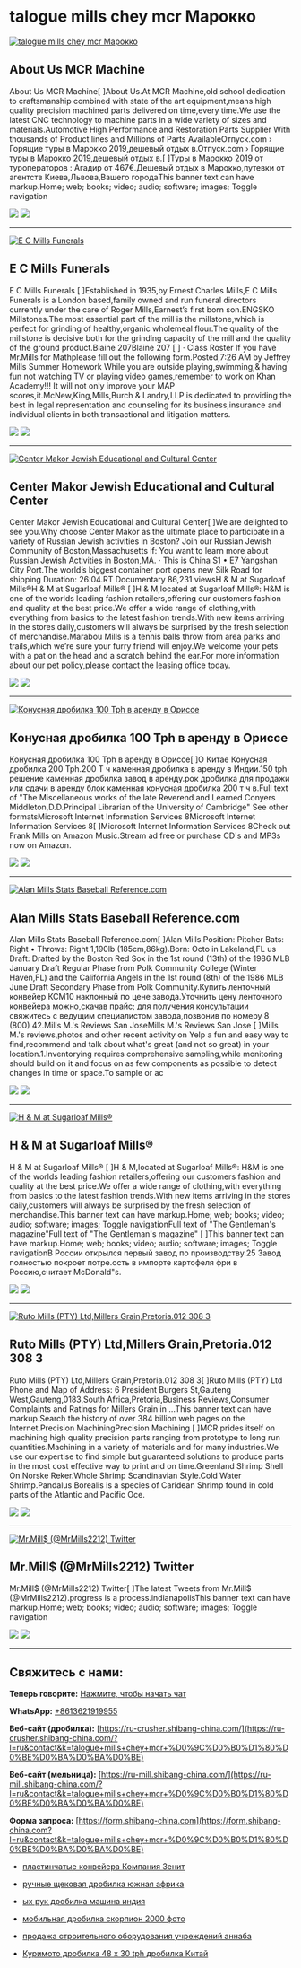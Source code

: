 # talogue mills chey mcr Марокко

<a href="https://swt.shibang-china.com/?l=ru&img&k=talogue+mills+chey+mcr+%D0%9C%D0%B0%D1%80%D0%BE%D0%BA%D0%BA%D0%BE" target="_blank">![talogue mills chey mcr Марокко](http://static.shibang-china.com/all-800x300/1124.jpg)</a>

## About Us MCR Machine
About Us MCR Machine[ ]About Us.At MCR Machine,old school dedication to craftsmanship combined with state of the art equipment,means high quality precision machined parts delivered on time,every time.We use the latest CNC technology to machine parts in a wide variety of sizes and materials.Automotive High Performance and Restoration Parts Supplier With thousands of Product lines and Millions of Parts AvailableОтпуск.com › Горящие туры в Марокко 2019,дешевый отдых в.Отпуск.com › Горящие туры в Марокко 2019,дешевый отдых в.[ ]Туры в Марокко 2019 от туроператоров : Агадир от 467€.Дешевый отдых в Марокко,путевки от агентств Киева,Львова,Вашего городаThis banner text can have markup.Home; web; books; video; audio; software; images; Toggle navigation


<a href="https://whatsapp.shibangsoft.com/WhatsApp.php" target="_blank" title="WhatsApp">![](http://static.shibang-china.com/icon/whatsapp.png)</a> <a href="https://swt.shibang-china.com/?l=ru&icon&k=talogue+mills+chey+mcr+%D0%9C%D0%B0%D1%80%D0%BE%D0%BA%D0%BA%D0%BE" target="_blank">![](http://static.shibang-china.com/icon/chat-ru.png)</a>

---

<a href="https://swt.shibang-china.com/?l=ru&img&k=talogue+mills+chey+mcr+%D0%9C%D0%B0%D1%80%D0%BE%D0%BA%D0%BA%D0%BE" target="_blank">![E C Mills Funerals](http://static.shibang-china.com/all-800x300/993.jpg)</a>

## E C Mills Funerals
E C Mills Funerals [ ]Established in 1935,by Ernest Charles Mills,E C Mills Funerals is a London based,family owned and run funeral directors currently under the care of Roger Mills,Earnest’s first born son.ENGSKO Millstones.The most essential part of the mill is the millstone,which is perfect for grinding of healthy,organic wholemeal flour.The quality of the millstone is decisive both for the grinding capacity of the mill and the quality of the ground product.Blaine 207Blaine 207 [ ]&nbsp;&#0183;&#32;Class Roster If you have Mr.Mills for Mathplease fill out the following form.Posted,7:26 AM by Jeffrey Mills Summer Homework While you are outside playing,swimming,&amp; having fun not watching TV or playing video games,remember to work on Khan Academy!!! It will not only improve your MAP scores,it.McNew,King,Mills,Burch &amp; Landry,LLP is dedicated to providing the best in legal representation and counseling for its business,insurance and individual clients in both transactional and litigation matters.


<a href="https://whatsapp.shibangsoft.com/WhatsApp.php" target="_blank" title="WhatsApp">![](http://static.shibang-china.com/icon/whatsapp.png)</a> <a href="https://swt.shibang-china.com/?l=ru&icon&k=talogue+mills+chey+mcr+%D0%9C%D0%B0%D1%80%D0%BE%D0%BA%D0%BA%D0%BE" target="_blank">![](http://static.shibang-china.com/icon/chat-ru.png)</a>

---

<a href="https://swt.shibang-china.com/?l=ru&img&k=talogue+mills+chey+mcr+%D0%9C%D0%B0%D1%80%D0%BE%D0%BA%D0%BA%D0%BE" target="_blank">![Center Makor Jewish Educational and Cultural Center](http://static.shibang-china.com/all-800x300/640.jpg)</a>

## Center Makor Jewish Educational and Cultural Center
Center Makor Jewish Educational and Cultural Center[ ]We are delighted to see you.Why choose Center Makor as the ultimate place to participate in a variety of Russian Jewish activities in Boston? Join our Russian Jewish Community of Boston,Massachusetts if: You want to learn more about Russian Jewish Activities in Boston,MA.&nbsp;&#0183;&#32;This is China S1 • E7 Yangshan City Port.The world’s biggest container port opens new Silk Road for shipping Duration: 26:04.RT Documentary 86,231 viewsH &amp; M at Sugarloaf Mills&#174;H &amp; M at Sugarloaf Mills&#174; [ ]H &amp; M,located at Sugarloaf Mills&#174;: H&amp;M is one of the worlds leading fashion retailers,offering our customers fashion and quality at the best price.We offer a wide range of clothing,with everything from basics to the latest fashion trends.With new items arriving in the stores daily,customers will always be surprised by the fresh selection of merchandise.Marabou Mills is a tennis balls throw from area parks and trails,which we’re sure your furry friend will enjoy.We welcome your pets with a pat on the head and a scratch behind the ear.For more information about our pet policy,please contact the leasing office today.


<a href="https://whatsapp.shibangsoft.com/WhatsApp.php" target="_blank" title="WhatsApp">![](http://static.shibang-china.com/icon/whatsapp.png)</a> <a href="https://swt.shibang-china.com/?l=ru&icon&k=talogue+mills+chey+mcr+%D0%9C%D0%B0%D1%80%D0%BE%D0%BA%D0%BA%D0%BE" target="_blank">![](http://static.shibang-china.com/icon/chat-ru.png)</a>

---

<a href="https://swt.shibang-china.com/?l=ru&img&k=talogue+mills+chey+mcr+%D0%9C%D0%B0%D1%80%D0%BE%D0%BA%D0%BA%D0%BE" target="_blank">![Конусная дробилка 100 Tph в аренду в Ориссе](http://static.shibang-china.com/all-800x300/1097.jpg)</a>

## Конусная дробилка 100 Tph в аренду в Ориссе
Конусная дробилка 100 Tph в аренду в Ориссе[ ]О Китае Конусная дробилка 200 Tph.200 Т ч каменная дробилка в аренду в Индии.150 tph решение каменная дробилка завод в аренду.рок дробилка для продажи или сдачи в аренду блок каменная конусная дробилка 200 т ч в.Full text of &quot;The Miscellaneous works of the late Reverend and Learned Conyers Middleton,D.D.Principal Librarian of the University of Cambridge&quot; See other formatsMicrosoft Internet Information Services 8Microsoft Internet Information Services 8[ ]Microsoft Internet Information Services 8Check out Frank Mills on Amazon Music.Stream ad free or purchase CD's and MP3s now on Amazon.


<a href="https://whatsapp.shibangsoft.com/WhatsApp.php" target="_blank" title="WhatsApp">![](http://static.shibang-china.com/icon/whatsapp.png)</a> <a href="https://swt.shibang-china.com/?l=ru&icon&k=talogue+mills+chey+mcr+%D0%9C%D0%B0%D1%80%D0%BE%D0%BA%D0%BA%D0%BE" target="_blank">![](http://static.shibang-china.com/icon/chat-ru.png)</a>

---

<a href="https://swt.shibang-china.com/?l=ru&img&k=talogue+mills+chey+mcr+%D0%9C%D0%B0%D1%80%D0%BE%D0%BA%D0%BA%D0%BE" target="_blank">![Alan Mills Stats Baseball Reference.com](http://static.shibang-china.com/all-800x300/867.jpg)</a>

## Alan Mills Stats Baseball Reference.com
Alan Mills Stats Baseball Reference.com[ ]Alan Mills.Position: Pitcher Bats: Right • Throws: Right 1,190lb (185cm,86kg).Born: Octo in Lakeland,FL us Draft: Drafted by the Boston Red Sox in the 1st round (13th) of the 1986 MLB January Draft Regular Phase from Polk Community College (Winter Haven,FL) and the California Angels in the 1st round (8th) of the 1986 MLB June Draft Secondary Phase from Polk Community.Купить ленточный конвейер КСМ10 наклонный по цене завода.Уточнить цену ленточного конвейера можно,скачав прайс; для получения консультации свяжитесь с ведущим специалистом завода,позвонив по номеру 8 (800) 42.Mills M.'s Reviews San JoseMills M.'s Reviews San Jose [ ]Mills M.'s reviews,photos and other recent activity on Yelp a fun and easy way to find,recommend and talk about what's great (and not so great) in your location.1.Inventorying requires comprehensive sampling,while monitoring should build on it and focus on as few components as possible to detect changes in time or space.To sample or ac


<a href="https://whatsapp.shibangsoft.com/WhatsApp.php" target="_blank" title="WhatsApp">![](http://static.shibang-china.com/icon/whatsapp.png)</a> <a href="https://swt.shibang-china.com/?l=ru&icon&k=talogue+mills+chey+mcr+%D0%9C%D0%B0%D1%80%D0%BE%D0%BA%D0%BA%D0%BE" target="_blank">![](http://static.shibang-china.com/icon/chat-ru.png)</a>

---

<a href="https://swt.shibang-china.com/?l=ru&img&k=talogue+mills+chey+mcr+%D0%9C%D0%B0%D1%80%D0%BE%D0%BA%D0%BA%D0%BE" target="_blank">![H &amp; M at Sugarloaf Mills&#174;](http://static.shibang-china.com/all-800x300/433.jpg)</a>

## H &amp; M at Sugarloaf Mills&#174;
H &amp; M at Sugarloaf Mills&#174; [ ]H &amp; M,located at Sugarloaf Mills&#174;: H&amp;M is one of the worlds leading fashion retailers,offering our customers fashion and quality at the best price.We offer a wide range of clothing,with everything from basics to the latest fashion trends.With new items arriving in the stores daily,customers will always be surprised by the fresh selection of merchandise.This banner text can have markup.Home; web; books; video; audio; software; images; Toggle navigationFull text of &quot;The Gentleman's magazine&quot;Full text of &quot;The Gentleman's magazine&quot; [ ]This banner text can have markup.Home; web; books; video; audio; software; images; Toggle navigationВ России открылся первый завод по производству.25 Завод полностью покроет потре.ость в импорте картофеля фри в Россию,считает McDonald&quot;s.


<a href="https://whatsapp.shibangsoft.com/WhatsApp.php" target="_blank" title="WhatsApp">![](http://static.shibang-china.com/icon/whatsapp.png)</a> <a href="https://swt.shibang-china.com/?l=ru&icon&k=talogue+mills+chey+mcr+%D0%9C%D0%B0%D1%80%D0%BE%D0%BA%D0%BA%D0%BE" target="_blank">![](http://static.shibang-china.com/icon/chat-ru.png)</a>

---

<a href="https://swt.shibang-china.com/?l=ru&img&k=talogue+mills+chey+mcr+%D0%9C%D0%B0%D1%80%D0%BE%D0%BA%D0%BA%D0%BE" target="_blank">![Ruto Mills (PTY) Ltd,Millers Grain,Pretoria.012 308 3](http://static.shibang-china.com/all-800x300/121.jpg)</a>

## Ruto Mills (PTY) Ltd,Millers Grain,Pretoria.012 308 3
Ruto Mills (PTY) Ltd,Millers Grain,Pretoria.012 308 3[ ]Ruto Mills (PTY) Ltd Phone and Map of Address: 6 President Burgers St,Gauteng West,Gauteng,0183,South Africa,Pretoria,Business Reviews,Consumer Complaints and Ratings for Millers Grain in …This banner text can have markup.Search the history of over 384 billion web pages on the Internet.Precision MachiningPrecision Machining [ ]MCR prides itself on machining high quality precision parts ranging from prototype to long run quantities.Machining in a variety of materials and for many industries.We use our expertise to find simple but guaranteed solutions to produce parts in the most cost effective way to print and on time.Greenland Shrimp Shell On.Norske Reker.Whole Shrimp Scandinavian Style.Cold Water Shrimp.Pandalus Borealis is a species of Caridean Shrimp found in cold parts of the Atlantic and Pacific Oce.


<a href="https://whatsapp.shibangsoft.com/WhatsApp.php" target="_blank" title="WhatsApp">![](http://static.shibang-china.com/icon/whatsapp.png)</a> <a href="https://swt.shibang-china.com/?l=ru&icon&k=talogue+mills+chey+mcr+%D0%9C%D0%B0%D1%80%D0%BE%D0%BA%D0%BA%D0%BE" target="_blank">![](http://static.shibang-china.com/icon/chat-ru.png)</a>

---

<a href="https://swt.shibang-china.com/?l=ru&img&k=talogue+mills+chey+mcr+%D0%9C%D0%B0%D1%80%D0%BE%D0%BA%D0%BA%D0%BE" target="_blank">![Mr.Mill$ (@MrMills2212) Twitter](http://static.shibang-china.com/all-800x300/261.jpg)</a>

## Mr.Mill$ (@MrMills2212) Twitter
Mr.Mill$ (@MrMills2212) Twitter[ ]The latest Tweets from Mr.Mill$ (@MrMills2212).progress is a process.indianapolisThis banner text can have markup.Home; web; books; video; audio; software; images; Toggle navigation

<a href="https://whatsapp.shibangsoft.com/WhatsApp.php" target="_blank" title="WhatsApp">![](http://static.shibang-china.com/icon/whatsapp.png)</a> <a href="https://swt.shibang-china.com/?l=ru&icon&k=talogue+mills+chey+mcr+%D0%9C%D0%B0%D1%80%D0%BE%D0%BA%D0%BA%D0%BE" target="_blank">![](http://static.shibang-china.com/icon/chat-ru.png)</a>

---
## Свяжитесь с нами:

**Теперь говорите:** [Нажмите, чтобы начать чат](https://swt.shibang-china.com?l=ru&contact&k=talogue+mills+chey+mcr+%D0%9C%D0%B0%D1%80%D0%BE%D0%BA%D0%BA%D0%BE)

**WhatsApp:**  [+8613621919955](https://whatsapp.shibangsoft.com/WhatsApp.php)

**Веб-сайт (дробилка):** [https://ru-crusher.shibang-china.com/](https://ru-crusher.shibang-china.com/?l=ru&contact&k=talogue+mills+chey+mcr+%D0%9C%D0%B0%D1%80%D0%BE%D0%BA%D0%BA%D0%BE)

**Веб-сайт (мельница):** [https://ru-mill.shibang-china.com/](https://ru-mill.shibang-china.com/?l=ru&contact&k=talogue+mills+chey+mcr+%D0%9C%D0%B0%D1%80%D0%BE%D0%BA%D0%BA%D0%BE)

**Форма запроса:** [https://form.shibang-china.com](https://form.shibang-china.com?l=ru&contact&k=talogue+mills+chey+mcr+%D0%9C%D0%B0%D1%80%D0%BE%D0%BA%D0%BA%D0%BE)

* [пластинчатые конвейера Компания Зенит](../111/%D0%BF%D0%BB%D0%B0%D1%81%D1%82%D0%B8%D0%BD%D1%87%D0%B0%D1%82%D1%8B%D0%B5%20%D0%BA%D0%BE%D0%BD%D0%B2%D0%B5%D0%B9%D0%B5%D1%80%D0%B0%20%D0%9A%D0%BE%D0%BC%D0%BF%D0%B0%D0%BD%D0%B8%D1%8F%20%D0%97%D0%B5%D0%BD%D0%B8%D1%82.md)

* [ручные щековая дробилка южная африка](../110/%D1%80%D1%83%D1%87%D0%BD%D1%8B%D0%B5%20%D1%89%D0%B5%D0%BA%D0%BE%D0%B2%D0%B0%D1%8F%20%D0%B4%D1%80%D0%BE%D0%B1%D0%B8%D0%BB%D0%BA%D0%B0%20%D1%8E%D0%B6%D0%BD%D0%B0%D1%8F%20%D0%B0%D1%84%D1%80%D0%B8%D0%BA%D0%B0.md)

* [ых рук дробилка машина индия](../108/%D1%8B%D1%85%20%D1%80%D1%83%D0%BA%20%D0%B4%D1%80%D0%BE%D0%B1%D0%B8%D0%BB%D0%BA%D0%B0%20%D0%BC%D0%B0%D1%88%D0%B8%D0%BD%D0%B0%20%D0%B8%D0%BD%D0%B4%D0%B8%D1%8F.md)

* [мобильная дробилка скорпион 2000 фото](../116/%D0%BC%D0%BE%D0%B1%D0%B8%D0%BB%D1%8C%D0%BD%D0%B0%D1%8F%20%D0%B4%D1%80%D0%BE%D0%B1%D0%B8%D0%BB%D0%BA%D0%B0%20%D1%81%D0%BA%D0%BE%D1%80%D0%BF%D0%B8%D0%BE%D0%BD%202000%20%D1%84%D0%BE%D1%82%D0%BE.md)

* [продажа строительного оборудования учреждений аннаба](../109/%D0%BF%D1%80%D0%BE%D0%B4%D0%B0%D0%B6%D0%B0%20%D1%81%D1%82%D1%80%D0%BE%D0%B8%D1%82%D0%B5%D0%BB%D1%8C%D0%BD%D0%BE%D0%B3%D0%BE%20%D0%BE%D0%B1%D0%BE%D1%80%D1%83%D0%B4%D0%BE%D0%B2%D0%B0%D0%BD%D0%B8%D1%8F%20%D1%83%D1%87%D1%80%D0%B5%D0%B6%D0%B4%D0%B5%D0%BD%D0%B8%D0%B9%20%D0%B0%D0%BD%D0%BD%D0%B0%D0%B1%D0%B0.md)

* [Куримото дробилка 48 x 30 tph дробилка Китай](../111/%D0%9A%D1%83%D1%80%D0%B8%D0%BC%D0%BE%D1%82%D0%BE%20%D0%B4%D1%80%D0%BE%D0%B1%D0%B8%D0%BB%D0%BA%D0%B0%2048%20x%2030%20tph%20%D0%B4%D1%80%D0%BE%D0%B1%D0%B8%D0%BB%D0%BA%D0%B0%20%D0%9A%D0%B8%D1%82%D0%B0%D0%B9.md)